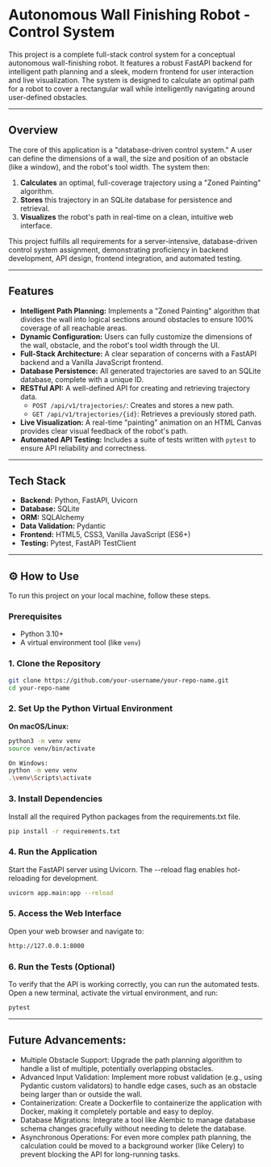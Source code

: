 # Autonomous Wall Finishing Robot - Control System

This project is a complete full-stack control system for a conceptual autonomous wall-finishing robot. It features a robust FastAPI backend for intelligent path planning and a sleek, modern frontend for user interaction and live visualization. The system is designed to calculate an optimal path for a robot to cover a rectangular wall while intelligently navigating around user-defined obstacles.



---

## Overview

The core of this application is a "database-driven control system." A user can define the dimensions of a wall, the size and position of an obstacle (like a window), and the robot's tool width. The system then:

1.  **Calculates** an optimal, full-coverage trajectory using a "Zoned Painting" algorithm.
2.  **Stores** this trajectory in an SQLite database for persistence and retrieval.
3.  **Visualizes** the robot's path in real-time on a clean, intuitive web interface.

This project fulfills all requirements for a server-intensive, database-driven control system assignment, demonstrating proficiency in backend development, API design, frontend integration, and automated testing.

---

## Features

-   **Intelligent Path Planning:** Implements a "Zoned Painting" algorithm that divides the wall into logical sections around obstacles to ensure 100% coverage of all reachable areas.
-   **Dynamic Configuration:** Users can fully customize the dimensions of the wall, obstacle, and the robot's tool width through the UI.
-   **Full-Stack Architecture:** A clear separation of concerns with a FastAPI backend and a Vanilla JavaScript frontend.
-   **Database Persistence:** All generated trajectories are saved to an SQLite database, complete with a unique ID.
-   **RESTful API:** A well-defined API for creating and retrieving trajectory data.
    -   `POST /api/v1/trajectories/`: Creates and stores a new path.
    -   `GET /api/v1/trajectories/{id}`: Retrieves a previously stored path.
-   **Live Visualization:** A real-time "painting" animation on an HTML Canvas provides clear visual feedback of the robot's path.
-   **Automated API Testing:** Includes a suite of tests written with `pytest` to ensure API reliability and correctness.

---

## Tech Stack

-   **Backend:** Python, FastAPI, Uvicorn
-   **Database:** SQLite
-   **ORM:** SQLAlchemy
-   **Data Validation:** Pydantic
-   **Frontend:** HTML5, CSS3, Vanilla JavaScript (ES6+)
-   **Testing:** Pytest, FastAPI TestClient

---

## ⚙️ How to Use

To run this project on your local machine, follow these steps.

### Prerequisites

-   Python 3.10+
-   A virtual environment tool (like `venv`)

### 1. Clone the Repository

```bash
git clone https://github.com/your-username/your-repo-name.git
cd your-repo-name
```
### 2. Set Up the Python Virtual Environment

**On macOS/Linux:**
```bash
python3 -m venv venv
source venv/bin/activate

On Windows:
python -m venv venv
.\venv\Scripts\activate
```
### 3. Install Dependencies
Install all the required Python packages from the requirements.txt file.
```bash
pip install -r requirements.txt
```

### 4. Run the Application
Start the FastAPI server using Uvicorn. The --reload flag enables hot-reloading for development.
```bash
uvicorn app.main:app --reload
```

### 5. Access the Web Interface
Open your web browser and navigate to:
```bash
http://127.0.0.1:8000
```

### 6. Run the Tests (Optional)
To verify that the API is working correctly, you can run the automated tests. Open a new terminal, activate the virtual environment, and run:
```bash
pytest
```

---

## Future Advancements:
- Multiple Obstacle Support: Upgrade the path planning algorithm to handle a list of multiple, potentially overlapping obstacles.
- Advanced Input Validation: Implement more robust validation (e.g., using Pydantic custom validators) to handle edge cases, such as an obstacle being larger than or outside the wall.
- Containerization: Create a Dockerfile to containerize the application with Docker, making it completely portable and easy to deploy.
- Database Migrations: Integrate a tool like Alembic to manage database schema changes gracefully without needing to delete the database.
- Asynchronous Operations: For even more complex path planning, the calculation could be moved to a background worker (like Celery) to prevent blocking the API for long-running tasks.
